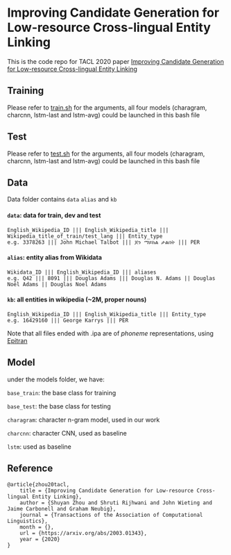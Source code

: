 # Improving Candidate Generation for Low-resource Cross-lingual Entity Linking

This is the code repo for TACL 2020 paper [Improving Candidate Generation for Low-resource Cross-lingual Entity Linking](https://arxiv.org/abs/2003.01343)

## Training
Please refer to [train.sh](https://github.com/shuyanzhou/pbel_plus/blob/master/train.sh) for the arguments, all four models (charagram, charcnn, lstm-last and lstm-avg) could be launched in this bash file

## Test
Please refer to [test.sh](https://github.com/shuyanzhou/pbel_plus/blob/master/test.sh) for the arguments, all four models (charagram, charcnn, lstm-last and lstm-avg) could be launched in this bash file

## Data
Data folder contains ``data`` ``alias`` and ``kb``
#### ``data``: data for train, dev and test
```
English_Wikipedia_ID ||| English_Wikipedia_title ||| Wikipedia_title_of_train/test_lang ||| Entity_type
e.g. 3378263 ||| John Michael Talbot ||| ጆን ማይክል ታልበት ||| PER
```
#### ``alias``: entity alias from Wikidata
```
Wikidata_ID ||| English_Wikipedia_ID ||| aliases
e.g. Q42 ||| 8091 ||| Douglas Adams ||| Douglas N. Adams || Douglas Noël Adams || Douglas Noel Adams
```

#### ``kb``: all entities in wikipedia (~2M, proper nouns)
```
English_Wikipedia_ID ||| English_Wikipedia_title ||| Entity_type
e.g. 16429160 ||| George Karrys ||| PER
```
Note that all files ended with .ipa are of *phoneme* representations, using [Epitran](https://github.com/dmort27/epitran)

## Model
under the models folder, we have:

``base_train``: the base class for training 

``base_test``: the base class for testing

``charagram``: character n-gram model, used in our work

``charcnn``: character CNN, used as baseline

``lstm``: used as baseline

## Reference
```
@article{zhou20tacl,
    title = {Improving Candidate Generation for Low-resource Cross-lingual Entity Linking},
    author = {Shuyan Zhou and Shruti Rijhwani and John Wieting and Jaime Carbonell and Graham Neubig},
    journal = {Transactions of the Association of Computational Linguistics},
    month = {},
    url = {https://arxiv.org/abs/2003.01343},
    year = {2020}
}

```
